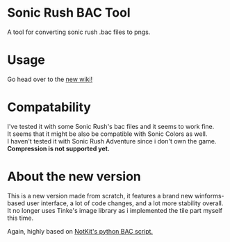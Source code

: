 # Sonic Rush BAC Tool
A tool for converting sonic rush .bac files to pngs.

# Usage
Go head over to the [new wiki!](https://github.com/chor64/Sonic-Rush-Bac-Tool/wiki)

# Compatability
I've tested it with some Sonic Rush's bac files and it seems to work fine.<br>
It seems that it might be also be compatible with Sonic Colors as well.<br>
I haven't tested it with Sonic Rush Adventure since i don't own the game.<br>
**Compression is not supported yet.**

# About the new version
This is a new version made from scratch, it features a brand new winforms-based user interface, a lot of code changes, and a lot more stability overall.<br>
It no longer uses Tinke's image library as i implemented the tile part myself this time.

Again, highly based on [NotKit's python BAC script.](https://github.com/NotKit/sonic-rush-tools/blob/master/bac.py)

